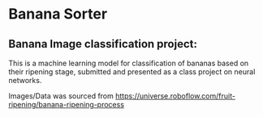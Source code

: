 # Banana Sorter
## Banana Image classification project:

This is a machine learning model for classification of bananas based on their ripening stage, submitted and presented as a class project on neural networks.

Images/Data was sourced from https://universe.roboflow.com/fruit-ripening/banana-ripening-process




